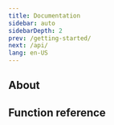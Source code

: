 ```yaml
---
title: Documentation
sidebar: auto
sidebarDepth: 2
prev: /getting-started/
next: /api/
lang: en-US
---
```


## About

## Function reference